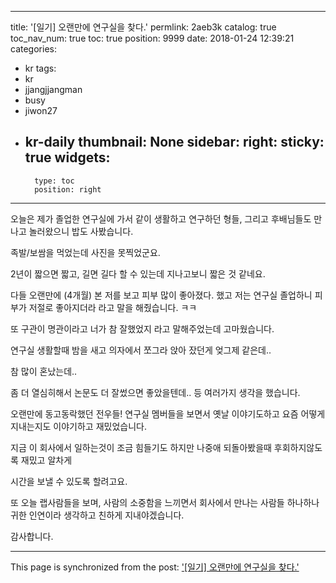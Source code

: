 
---
title: '[일기] 오랜만에 연구실을 찾다.'
permlink: 2aeb3k
catalog: true
toc_nav_num: true
toc: true
position: 9999
date: 2018-01-24 12:39:21
categories:
- kr
tags:
- kr
- jjangjjangman
- busy
- jiwon27
- kr-daily
thumbnail: None
sidebar:
    right:
        sticky: true
widgets:
    -
        type: toc
        position: right
---


오늘은 제가 졸업한 연구실에 가서
같이 생활하고 연구하던 형들, 그리고 후배님들도 만나고
놀러왔으니 밥도 사봤습니다.

족발/보쌈을 먹었는데 사진을 못찍었군요.

2년이 짧으면 짧고, 길면 길다 할 수 있는데
지나고보니 짧은 것 같네요.

다들 오랜만에 (4개월) 본 저를 보고
피부 많이 좋아졌다. 했고
저는 연구실 졸업하니 피부가 저절로 좋아지더라 라고 말을 해줬습니다. ㅋㅋ

또 구관이 명관이라고
너가 참 잘했었지 라고 말해주었는데 고마웠습니다.

연구실 생활할때 
밤을 새고 의자에서 쪼그라 앉아 잤던게 엊그제 같은데..

참 많이 혼났는데..

좀 더 열심히해서 논문도 더 잘썼으면 좋았을텐데.. 등 여러가지 생각을 했습니다.

오랜만에 동고동락했던 전우들! 연구실 멤버들을 보면서
옛날 이야기도하고 요즘 어떻게 지내는지도 이야기하고
재밌었습니다.

지금 이 회사에서 일하는것이 조금 힘들기도 하지만
나중애 되돌아봤을때 후회하지않도록 재밌고 알차게 

시간을 보낼 수 있도록 할려고요.

또 오늘 랩사람들을 보며, 사람의 소중함을 느끼면서
회사에서 만나는 사람들 하나하나 귀한 인연이라 생각하고
친하게 지내야겠습니다.

감사합니다.




- - -

This page is synchronized from the post: ['[일기] 오랜만에 연구실을 찾다.'](https://steemit.com/@jacobyu/2aeb3k)
